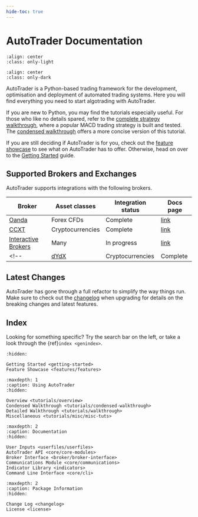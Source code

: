 ```yaml
---
hide-toc: true
---
```


# AutoTrader Documentation

```{image} assets/images/logo1.svg
:align: center
:class: only-light
```
```{image} assets/images/logo2.svg
:align: center
:class: only-dark
```

AutoTrader is a Python-based trading framework for the development, 
optimisation and deployment of automated trading systems. Here you 
will find everything you need to start algotrading with AutoTrader.

If you are new to Python, you may find the tutorials especially 
useful. For those who like no details spared, refer to the 
[complete strategy walkthrough](tutorials/walkthrough), where a 
popular MACD trading strategy is built and tested. The 
[condensed walkthrough](tutorials/condensed-walkthrough) offers a 
more concise version of this tutorial.

If you are still deciding if AutoTrader is for you, check out the 
[feature showcase](features-landing) to see what on AutoTrader has 
to offer. Otherwise, head on over to the 
[Getting Started](getting-started) guide.


## Supported Brokers and Exchanges
AutoTrader supports integrations with the following brokers.

| Broker | Asset classes | Integration status | Docs page |
| -------- | ------------- | ------------------ | --------- |
| [Oanda](https://www.oanda.com/)    | Forex CFDs    | Complete | [link](oanda-module-docs)|
| [CCXT](https://github.com/ccxt/ccxt) | Cryptocurrencies | Complete | [link](ccxt-module-docs) |
| [Interactive Brokers](https://www.interactivebrokers.com/en/home.php) | Many | In progress | [link](ib-module-docs) |
<!-- | [dYdX](https://dydx.exchange/) | Cryptocurrencies | Complete | [link](dydx-module-docs) | -->


## Latest Changes
AutoTrader has gone through a full refactor to simplify the way things run.
Make sure to check out the [changelog](changelog) when upgrading
for details on the breaking changes and latest features.

## Index
Looking for something specific? Try the search bar on the left, or take a look through the 
{ref}`index <genindex>`.



```{toctree}
:hidden:

Getting Started <getting-started>
Feature Showcase <features/features>
```

```{toctree}
:maxdepth: 1
:caption: Using AutoTrader
:hidden:

Overview <tutorials/overview>
Condensed Walkthrough <tutorials/condensed-walkthrough>
Detailed Walkthrough <tutorials/walkthrough>
Miscellaneous <tutorials/misc/misc-tuts>
```

```{toctree}
:maxdepth: 2
:caption: Documentation
:hidden:
   
User Inputs <userfiles/userfiles>
AutoTrader API <core/core-modules>
Broker Interface <broker/broker-interface>
Communications Module <core/communications>
Indicator Library <indicators>
Command Line Interface <core/cli>
```


```{toctree}
:maxdepth: 2
:caption: Package Information
:hidden:

Change Log <changelog>
License <license>
```
